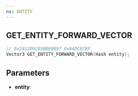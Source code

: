 ```yaml
---
ns: ENTITY
---
```

## GET_ENTITY_FORWARD_VECTOR

```c
// 0x2412D9C05BB09B97 0x84DCECBF
Vector3 GET_ENTITY_FORWARD_VECTOR(Hash entity);
```

## Parameters
* **entity**:

